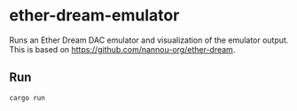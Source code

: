 # ether-dream-emulator

Runs an Ether Dream DAC emulator and visualization of the emulator output. This is based on https://github.com/nannou-org/ether-dream.

## Run

```bash
cargo run 
```